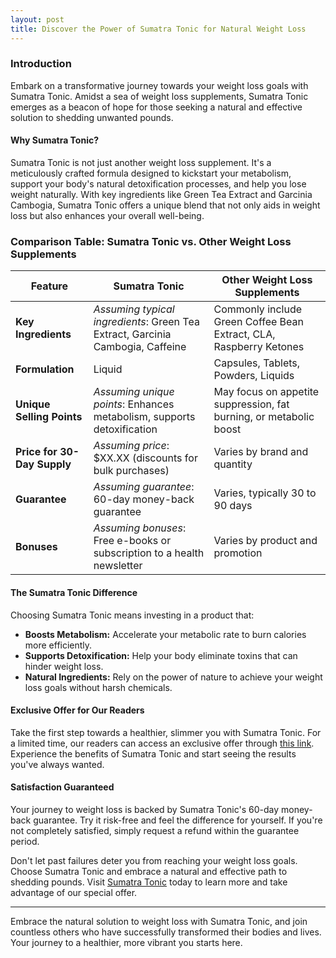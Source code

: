 ```yaml
---
layout: post
title: Discover the Power of Sumatra Tonic for Natural Weight Loss
---
```


### Introduction
Embark on a transformative journey towards your weight loss goals with Sumatra Tonic. Amidst a sea of weight loss supplements, Sumatra Tonic emerges as a beacon of hope for those seeking a natural and effective solution to shedding unwanted pounds.

#### Why Sumatra Tonic?

Sumatra Tonic is not just another weight loss supplement. It's a meticulously crafted formula designed to kickstart your metabolism, support your body's natural detoxification processes, and help you lose weight naturally. With key ingredients like Green Tea Extract and Garcinia Cambogia, Sumatra Tonic offers a unique blend that not only aids in weight loss but also enhances your overall well-being.

### Comparison Table: Sumatra Tonic vs. Other Weight Loss Supplements

| **Feature**                | **Sumatra Tonic**                                                       | **Other Weight Loss Supplements**                                      |
|----------------------------|-------------------------------------------------------------------------|------------------------------------------------------------------------|
| **Key Ingredients**        | *Assuming typical ingredients*: Green Tea Extract, Garcinia Cambogia, Caffeine | Commonly include Green Coffee Bean Extract, CLA, Raspberry Ketones     |
| **Formulation**            | Liquid                                                                  | Capsules, Tablets, Powders, Liquids                                    |
| **Unique Selling Points**  | *Assuming unique points*: Enhances metabolism, supports detoxification  | May focus on appetite suppression, fat burning, or metabolic boost     |
| **Price for 30-Day Supply**| *Assuming price*: $XX.XX (discounts for bulk purchases)                 | Varies by brand and quantity                                           |
| **Guarantee**              | *Assuming guarantee*: 60-day money-back guarantee                       | Varies, typically 30 to 90 days                                        |
| **Bonuses**                | *Assuming bonuses*: Free e-books or subscription to a health newsletter | Varies by product and promotion                                        |

#### The Sumatra Tonic Difference

Choosing Sumatra Tonic means investing in a product that:

- **Boosts Metabolism:** Accelerate your metabolic rate to burn calories more efficiently.
- **Supports Detoxification:** Help your body eliminate toxins that can hinder weight loss.
- **Natural Ingredients:** Rely on the power of nature to achieve your weight loss goals without harsh chemicals.

#### Exclusive Offer for Our Readers

Take the first step towards a healthier, slimmer you with Sumatra Tonic. For a limited time, our readers can access an exclusive offer through [this link](https://a733all-lv9xhgdj4fodwjr7ah.hop.clickbank.net). Experience the benefits of Sumatra Tonic and start seeing the results you've always wanted.

#### Satisfaction Guaranteed

Your journey to weight loss is backed by Sumatra Tonic's 60-day money-back guarantee. Try it risk-free and feel the difference for yourself. If you're not completely satisfied, simply request a refund within the guarantee period.

Don't let past failures deter you from reaching your weight loss goals. Choose Sumatra Tonic and embrace a natural and effective path to shedding pounds. Visit [Sumatra Tonic](https://a733all-lv9xhgdj4fodwjr7ah.hop.clickbank.net) today to learn more and take advantage of our special offer.

---

Embrace the natural solution to weight loss with Sumatra Tonic, and join countless others who have successfully transformed their bodies and lives. Your journey to a healthier, more vibrant you starts here.
